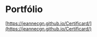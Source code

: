 # Portfólio 

[https://jeannecgn.github.io/Certificard/](https://jeannecgn.github.io/Certificard/)

